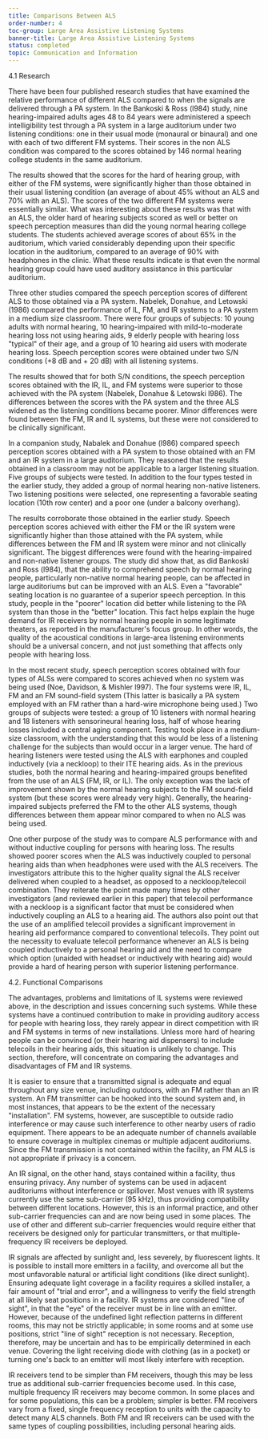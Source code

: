 ```yaml
---
title: Comparisons Between ALS
order-number: 4
toc-group: Large Area Assistive Listening Systems
banner-title: Large Area Assistive Listening Systems
status: completed
topic: Communication and Information
---
```


4.1 Research

There have been four published research studies that have examined the relative performance of different ALS compared to when the signals are delivered through a PA system. In the Bankoski & Ross (l984) study, nine hearing-impaired adults ages 48 to 84 years were administered a speech intelligibility test through a PA system in a large auditorium under two listening conditions: one in their usual mode (monaural or binaural) and one with each of two different FM systems. Their scores in the non ALS condition was compared to the scores obtained by 146 normal hearing college students in the same auditorium.

The results showed that the scores for the hard of hearing group, with either of the FM systems, were significantly higher than those obtained in their usual listening condition (an average of about 45% without an ALS and 70% with an ALS). The scores of the two different FM systems were essentially similar. What was interesting about these results was that with an ALS, the older hard of hearing subjects scored as well or better on speech perception measures than did the young normal hearing college students. The students achieved average scores of about 65% in the auditorium, which varied considerably depending upon their specific location in the auditorium, compared to an average of 90% with headphones in the clinic. What these results indicate is that even the normal hearing group could have used auditory assistance in this particular auditorium.

Three other studies compared the speech perception scores of different ALS to those obtained via a PA system. Nabelek, Donahue, and Letowski (1986) compared the performance of IL, FM, and IR systems to a PA system in a medium size classroom. There were four groups of subjects: 10 young adults with normal hearing, 10 hearing-impaired with mild-to-moderate hearing loss not using hearing aids, 9 elderly people with hearing loss "typical" of their age, and a group of 10 hearing aid users with moderate hearing loss. Speech perception scores were obtained under two S/N conditions (+8 dB and + 20 dB) with all listening systems.

The results showed that for both S/N conditions, the speech perception scores obtained with the IR, IL, and FM systems were superior to those achieved with the PA system (Nabelek, Donahue & Letowski l986). The differences between the scores with the PA system and the three ALS widened as the listening conditions became poorer. Minor differences were found between the FM, IR and IL systems, but these were not considered to be clinically significant.

In a companion study, Nabalek and Donahue (l986) compared speech perception scores obtained with a PA system to those obtained with an FM and an IR system in a large auditorium. They reasoned that the results obtained in a classroom may not be applicable to a larger listening situation. Five groups of subjects were tested. In addition to the four types tested in the earlier study, they added a group of normal hearing non-native listeners. Two listening positions were selected, one representing a favorable seating location (10th row center) and a poor one (under a balcony overhang).

The results corroborate those obtained in the earlier study. Speech perception scores achieved with either the FM or the IR system were significantly higher than those attained with the PA system, while differences between the FM and IR system were minor and not clinically significant. The biggest differences were found with the hearing-impaired and non-native listener groups. The study did show that, as did Bankoski and Ross (l984), that the ability to comprehend speech by normal hearing people, particularly non-native normal hearing people, can be affected in large auditoriums but can be improved with an ALS. Even a "favorable" seating location is no guarantee of a superior speech perception. In this study, people in the "poorer" location did better while listening to the PA system than those in the "better" location. This fact helps explain the huge demand for IR receivers by normal hearing people in some legitimate theaters, as reported in the manufacturer's focus group. In other words, the quality of the acoustical conditions in large-area listening environments should be a universal concern, and not just something that affects only people with hearing loss.

In the most recent study, speech perception scores obtained with four types of ALSs were compared to scores achieved when no system was being used (Noe, Davidson, & Mishler l997). The four systems were IR, IL, FM and an FM sound-field system (This latter is basically a PA system employed with an FM rather than a hard-wire microphone being used.) Two groups of subjects were tested: a group of 10 listeners with normal hearing and 18 listeners with sensorineural hearing loss, half of whose hearing losses included a central aging component. Testing took place in a medium-size classroom, with the understanding that this would be less of a listening challenge for the subjects than would occur in a larger venue. The hard of hearing listeners were tested using the ALS with earphones and coupled inductively (via a neckloop) to their ITE hearing aids. As in the previous studies, both the normal hearing and hearing-impaired groups benefited from the use of an ALS (FM, IR, or IL). The only exception was the lack of improvement shown by the normal hearing subjects to the FM sound-field system (but these scores were already very high). Generally, the hearing-impaired subjects preferred the FM to the other ALS systems, though differences between them appear minor compared to when no ALS was being used.

One other purpose of the study was to compare ALS performance with and without inductive coupling for persons with hearing loss. The results showed poorer scores when the ALS was inductively coupled to personal hearing aids than when headphones were used with the ALS receivers. The investigators attribute this to the higher quality signal the ALS receiver delivered when coupled to a headset, as opposed to a neckloop/telecoil combination. They reiterate the point made many times by other investigators (and reviewed earlier in this paper) that telecoil performance with a neckloop is a significant factor that must be considered when inductively coupling an ALS to a hearing aid. The authors also point out that the use of an amplified telecoil provides a significant improvement in hearing aid performance compared to conventional telecoils. They point out the necessity to evaluate telecoil performance whenever an ALS is being coupled inductively to a personal hearing aid and the need to compare which option (unaided with headset or inductively with hearing aid) would provide a hard of hearing person with superior listening performance.

4.2. Functional Comparisons

The advantages, problems and limitations of IL systems were reviewed above, in the description and issues concerning such systems. While these systems have a continued contribution to make in providing auditory access for people with hearing loss, they rarely appear in direct competition with IR and FM systems in terms of new installations. Unless more hard of hearing people can be convinced (or their hearing aid dispensers) to include telecoils in their hearing aids, this situation is unlikely to change. This section, therefore, will concentrate on comparing the advantages and disadvantages of FM and IR systems.

It is easier to ensure that a transmitted signal is adequate and equal throughout any size venue, including outdoors, with an FM rather than an IR system. An FM transmitter can be hooked into the sound system and, in most instances, that appears to be the extent of the necessary "installation". FM systems, however, are susceptible to outside radio interference or may cause such interference to other nearby users of radio equipment. There appears to be an adequate number of channels available to ensure coverage in multiplex cinemas or multiple adjacent auditoriums. Since the FM transmission is not contained within the facility, an FM ALS is not appropriate if privacy is a concern.

An IR signal, on the other hand, stays contained within a facility, thus ensuring privacy. Any number of systems can be used in adjacent auditoriums without interference or spillover. Most venues with IR systems currently use the same sub-carrier (95 kHz), thus providing compatibility between different locations. However, this is an informal practice, and other sub-carrier frequencies can and are now being used in some places. The use of other and different sub-carrier frequencies would require either that receivers be designed only for particular transmitters, or that multiple-frequency IR receivers be deployed.

IR signals are affected by sunlight and, less severely, by fluorescent lights. It is possible to install more emitters in a facility, and overcome all but the most unfavorable natural or artificial light conditions (like direct sunlight). Ensuring adequate light coverage in a facility requires a skilled installer, a fair amount of "trial and error", and a willingness to verify the field strength at all likely seat positions in a facility. IR systems are considered "line of sight", in that the "eye" of the receiver must be in line with an emitter. However, because of the undefined light reflection patterns in different rooms, this may not be strictly applicable; in some rooms and at some use positions, strict "line of sight" reception is not necessary. Reception, therefore, may be uncertain and has to be empirically determined in each venue. Covering the light receiving diode with clothing (as in a pocket) or turning one's back to an emitter will most likely interfere with reception.

IR receivers tend to be simpler than FM receivers, though this may be less true as additional sub-carrier frequencies become used. In this case, multiple frequency IR receivers may become common. In some places and for some populations, this can be a problem; simpler is better. FM receivers vary from a fixed, single frequency reception to units with the capacity to detect many ALS channels. Both FM and IR receivers can be used with the same types of coupling possibilities, including personal hearing aids.
